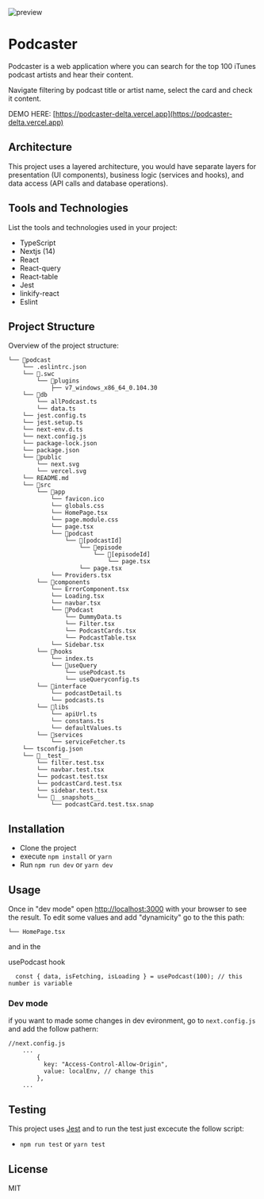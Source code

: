 ![preview](https://i.ibb.co/W2svNhV/podcaster.png)

# Podcaster

Podcaster is a web application where you can search for the top 100 iTunes podcast artists and
hear their content.

Navigate filtering by podcast title or artist name, select the card and check it content.

DEMO HERE: [https://podcaster-delta.vercel.app](https://podcaster-delta.vercel.app)

## Architecture

This project uses a layered architecture, you would have separate layers for presentation (UI components), business logic (services and hooks), and data access (API calls and database operations).

## Tools and Technologies

List the tools and technologies used in your project:

- TypeScript
- Nextjs (14)
- React
- React-query
- React-table
- Jest
- linkify-react
- Eslint

## Project Structure

Overview of the project structure:

```
└── 📁podcast
    └── .eslintrc.json
    └── 📁.swc
        └── 📁plugins
            ├── v7_windows_x86_64_0.104.30
    └── 📁db
        └── allPodcast.ts
        └── data.ts
    └── jest.config.ts
    └── jest.setup.ts
    └── next-env.d.ts
    └── next.config.js
    └── package-lock.json
    └── package.json
    └── 📁public
        └── next.svg
        └── vercel.svg
    └── README.md
    └── 📁src
        └── 📁app
            └── favicon.ico
            └── globals.css
            └── HomePage.tsx
            └── page.module.css
            └── page.tsx
            └── 📁podcast
                └── 📁[podcastId]
                    └── 📁episode
                        └── 📁[episodeId]
                            └── page.tsx
                    └── page.tsx
            └── Providers.tsx
        └── 📁components
            └── ErrorComponent.tsx
            └── Loading.tsx
            └── navbar.tsx
            └── 📁Podcast
                └── DummyData.ts
                └── Filter.tsx
                └── PodcastCards.tsx
                └── PodcastTable.tsx
            └── Sidebar.tsx
        └── 📁hooks
            └── index.ts
            └── 📁useQuery
                └── usePodcast.ts
                └── useQueryconfig.ts
        └── 📁interface
            └── podcastDetail.ts
            └── podcasts.ts
        └── 📁libs
            └── apiUrl.ts
            └── constans.ts
            └── defaultValues.ts
        └── 📁services
            └── serviceFetcher.ts
    └── tsconfig.json
    └── 📁__test__
        └── filter.test.tsx
        └── navbar.test.tsx
        └── podcast.test.tsx
        └── podcastCard.test.tsx
        └── sidebar.test.tsx
        └── 📁__snapshots__
            └── podcastCard.test.tsx.snap
```

## Installation

- Clone the project
- execute ```npm install``` or ```yarn```
- Run ```npm run dev``` or ```yarn dev```

## Usage

Once in "dev mode" open [http://localhost:3000](http://localhost:3000) with your browser to see the result.
To edit some values and add "dynamicity" go to the this path:

```
└── HomePage.tsx
```

and in the

usePodcast hook

 ````
   const { data, isFetching, isLoading } = usePodcast(100); // this number is variable
````

### Dev mode

if you want to made some changes in dev evironment, go to ```next.config.js``` and add the follow pathern:

```
//next.config.js
    ...
        {
          key: "Access-Control-Allow-Origin",
          value: localEnv, // change this
        },
    ...
```

## Testing

This project uses [Jest](https://jestjs.io) and to run the test just excecute the follow script:

- ```npm run test``` or ```yarn test```

## License

MIT
